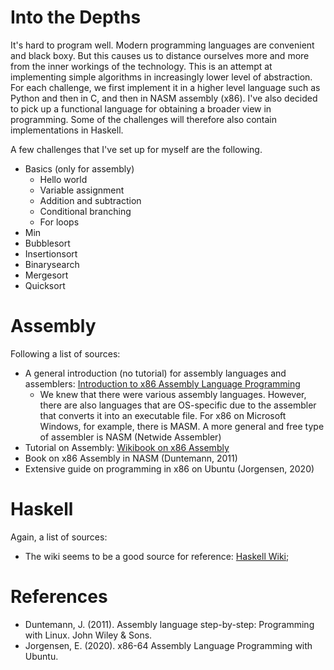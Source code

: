 # Into the Depths
It's hard to program well. Modern programming languages are convenient and black boxy. But this causes us to distance ourselves more and more from the inner workings of the technology.
This is an attempt at implementing simple algorithms in increasingly lower level of abstraction. For each challenge, we first implement it in a higher level language such as Python and then in C, and then in NASM assembly (x86). I've also decided to pick up a functional language for obtaining a broader view in programming. Some of the challenges will therefore also contain implementations in Haskell.

A few challenges that I've set up for myself are the following.

  * Basics (only for assembly)
    * Hello world
    * Variable assignment
    * Addition and subtraction
    * Conditional branching
    * For loops
  * Min
  * Bubblesort
  * Insertionsort
  * Binarysearch
  * Mergesort
  * Quicksort

# Assembly
Following a list of sources:

  * A general introduction (no tutorial) for assembly languages and assemblers: [Introduction to x86 Assembly Language Programming](https://cs.lmu.edu/~ray/notes/x86assembly/)
    * We knew that there were various assembly languages. However, there are also languages that are OS-specific due to the assembler that converts it into an executable file. For x86 on Microsoft Windows, for example, there is MASM. A more general and free type of assembler is NASM (Netwide Assembler)
  * Tutorial on Assembly: [Wikibook on x86 Assembly](https://en.wikibooks.org/wiki/X86_Assembly)
  * Book on x86 Assembly in NASM (Duntemann, 2011)
  * Extensive guide on programming in x86 on Ubuntu (Jorgensen, 2020)

# Haskell
Again, a list of sources:

  * The wiki seems to be a good source for reference: [Haskell Wiki](https://wiki.haskell.org/Haskell);

# References
  * Duntemann, J. (2011). Assembly language step-by-step: Programming with Linux. John Wiley & Sons.
  * Jorgensen, E. (2020). x86-64 Assembly Language Programming with Ubuntu. 

